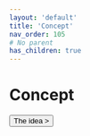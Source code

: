 ```yaml
---
layout: 'default'
title: 'Concept'
nav_order: 105
# No parent
has_children: true
---
```


# Concept
<button class="btn btn-outline" href="/concept/the-idea.md">The idea ></button>

